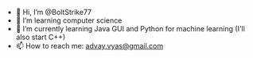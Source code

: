 - 👋 Hi, I’m @BoltStrike77
- 👀 I’m learning computer science
- 🌱 I’m currently learning Java GUI and Python for machine learning (I'll also start C++)
- 📫 How to reach me: advay.vyas@gmail.com

